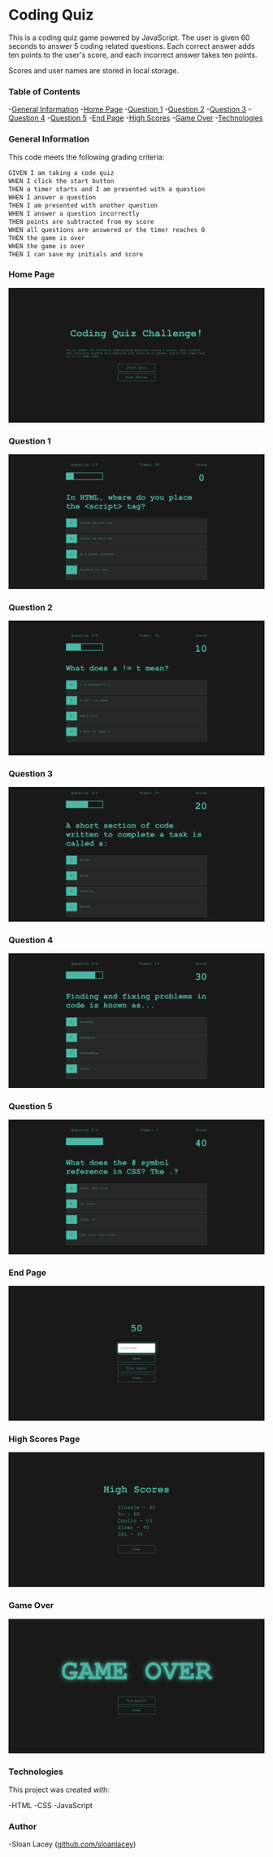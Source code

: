 # Coding Quiz

This is a coding quiz game powered by JavaScript. The user is given 60 seconds to answer 5 coding related questions. Each correct answer adds ten points to the user's score, and each incorrect answer takes ten points.

Scores and user names are stored in local storage.

### Table of Contents

-[General Information](###general-information)
-[Home Page](###home-page)
-[Question 1](###question-1)
-[Question 2](###question-2)
-[Question 3](###question-3)
-[Question 4](###question-4)
-[Question 5](###question-5)
-[End Page](###end-page)
-[High Scores](###high-scores-page)
-[Game Over](###game-over)
-[Technologies](###technologies)

### General Information

This code meets the following grading criteria:

```
GIVEN I am taking a code quiz
WHEN I click the start button
THEN a timer starts and I am presented with a question
WHEN I answer a question
THEN I am presented with another question
WHEN I answer a question incorrectly
THEN points are subtracted from my score
WHEN all questions are answered or the timer reaches 0
THEN the game is over
WHEN the game is over
THEN I can save my initials and score
```

### Home Page

![Home Page](https://github.com/sloanlacey/Coding-Quiz/blob/main/Assets/homepage.png)


### Question 1

![Question 1](https://github.com/sloanlacey/Coding-Quiz/blob/main/Assets/Question1.png)

### Question 2

![Question 2](https://github.com/sloanlacey/Coding-Quiz/blob/main/Assets/Question2.png)

### Question 3

![Question 3](https://github.com/sloanlacey/Coding-Quiz/blob/main/Assets/Question3.png)

### Question 4

![Question 4](https://github.com/sloanlacey/Coding-Quiz/blob/main/Assets/Question4.png)

### Question 5

![Question 5](https://github.com/sloanlacey/Coding-Quiz/blob/main/Assets/Question5.png)

### End Page

![End Page](https://github.com/sloanlacey/Coding-Quiz/blob/main/Assets/Endpage.png)

### High Scores Page

![High Scores Page](https://github.com/sloanlacey/Coding-Quiz/blob/main/Assets/Highscores.png)

### Game Over

![Game Over](https://github.com/sloanlacey/Coding-Quiz/blob/main/Assets/Gameover.png)

### Technologies

This project was created with:

-HTML
-CSS
-JavaScript

### Author

-Sloan Lacey ([github.com/sloanlacey](github.com/sloanlacey))
